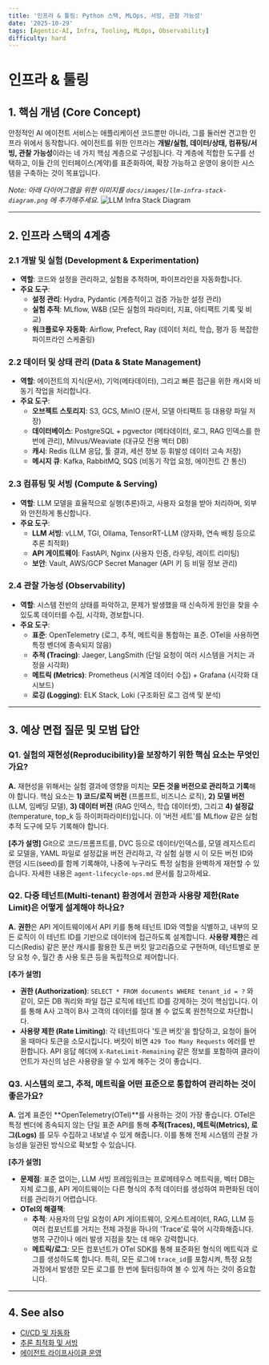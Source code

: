 ```yaml
---
title: '인프라 & 툴링: Python 스택, MLOps, 서빙, 관찰 가능성'
date: '2025-10-29'
tags: [Agentic-AI, Infra, Tooling, MLOps, Observability]
difficulty: hard
---
```


# 인프라 & 툴링

## 1. 핵심 개념 (Core Concept)

안정적인 AI 에이전트 서비스는 애플리케이션 코드뿐만 아니라, 그를 둘러싼 견고한 인프라 위에서 동작합니다. 에이전트를 위한 인프라는 **개발/실험, 데이터/상태, 컴퓨팅/서빙, 관찰 가능성**이라는 네 가지 핵심 계층으로 구성됩니다. 각 계층에 적합한 도구를 선택하고, 이들 간의 인터페이스(계약)를 표준화하여, 확장 가능하고 운영이 용이한 시스템을 구축하는 것이 목표입니다.

*Note: 아래 다이어그램을 위한 이미지를 `docs/images/llm-infra-stack-diagram.png` 에 추가해주세요.*
![LLM Infra Stack Diagram](../../images/llm-infra-stack-diagram.png)

______________________________________________________________________

## 2. 인프라 스택의 4계층

### 2.1 개발 및 실험 (Development & Experimentation)

- **역할**: 코드와 설정을 관리하고, 실험을 추적하며, 파이프라인을 자동화합니다.
- **주요 도구**:
  - **설정 관리**: Hydra, Pydantic (계층적이고 검증 가능한 설정 관리)
  - **실험 추적**: MLflow, W&B (모든 실험의 파라미터, 지표, 아티팩트 기록 및 비교)
  - **워크플로우 자동화**: Airflow, Prefect, Ray (데이터 처리, 학습, 평가 등 복잡한 파이프라인 스케줄링)

### 2.2 데이터 및 상태 관리 (Data & State Management)

- **역할**: 에이전트의 지식(문서), 기억(메타데이터), 그리고 빠른 접근을 위한 캐시와 비동기 작업을 처리합니다.
- **주요 도구**:
  - **오브젝트 스토리지**: S3, GCS, MinIO (문서, 모델 아티팩트 등 대용량 파일 저장)
  - **데이터베이스**: PostgreSQL + pgvector (메타데이터, 로그, RAG 인덱스를 한 번에 관리), Milvus/Weaviate (대규모 전용 벡터 DB)
  - **캐시**: Redis (LLM 응답, 툴 결과, 세션 정보 등 휘발성 데이터 고속 저장)
  - **메시지 큐**: Kafka, RabbitMQ, SQS (비동기 작업 요청, 에이전트 간 통신)

### 2.3 컴퓨팅 및 서빙 (Compute & Serving)

- **역할**: LLM 모델을 효율적으로 실행(추론)하고, 사용자 요청을 받아 처리하며, 외부와 안전하게 통신합니다.
- **주요 도구**:
  - **LLM 서빙**: vLLM, TGI, Ollama, TensorRT-LLM (양자화, 연속 배칭 등으로 추론 최적화)
  - **API 게이트웨이**: FastAPI, Nginx (사용자 인증, 라우팅, 레이트 리미팅)
  - **보안**: Vault, AWS/GCP Secret Manager (API 키 등 비밀 정보 관리)

### 2.4 관찰 가능성 (Observability)

- **역할**: 시스템 전반의 상태를 파악하고, 문제가 발생했을 때 신속하게 원인을 찾을 수 있도록 데이터를 수집, 시각화, 경보합니다.
- **주요 도구**:
  - **표준**: OpenTelemetry (로그, 추적, 메트릭을 통합하는 표준. OTel을 사용하면 특정 벤더에 종속되지 않음)
  - **추적 (Tracing)**: Jaeger, LangSmith (단일 요청이 여러 시스템을 거치는 과정을 시각화)
  - **메트릭 (Metrics)**: Prometheus (시계열 데이터 수집) + Grafana (시각화 대시보드)
  - **로깅 (Logging)**: ELK Stack, Loki (구조화된 로그 검색 및 분석)

______________________________________________________________________

## 3. 예상 면접 질문 및 모범 답안

### Q1. 실험의 재현성(Reproducibility)을 보장하기 위한 핵심 요소는 무엇인가요?

**A.** 재현성을 위해서는 실험 결과에 영향을 미치는 **모든 것을 버전으로 관리하고 기록**해야 합니다. 핵심 요소는 **1) 코드/로직 버전** (프롬프트, 비즈니스 로직), **2) 모델 버전** (LLM, 임베딩 모델), **3) 데이터 버전** (RAG 인덱스, 학습 데이터셋), 그리고 **4) 설정값** (temperature, top_k 등 하이퍼파라미터)입니다. 이 '버전 세트'를 MLflow 같은 실험 추적 도구에 모두 기록해야 합니다.

**\[추가 설명\]**
Git으로 코드/프롬프트를, DVC 등으로 데이터/인덱스를, 모델 레지스트리로 모델을, YAML 파일로 설정값을 버전 관리하고, 각 실험 실행 시 이 모든 버전 ID와 랜덤 시드(seed)를 함께 기록해야, 나중에 누구라도 특정 실험을 완벽하게 재현할 수 있습니다. 자세한 내용은 `agent-lifecycle-ops.md` 문서를 참고하세요.

### Q2. 다중 테넌트(Multi-tenant) 환경에서 권한과 사용량 제한(Rate Limit)은 어떻게 설계해야 하나요?

**A.** **권한**은 API 게이트웨이에서 API 키를 통해 테넌트 ID와 역할을 식별하고, 내부의 모든 로직이 이 테넌트 ID를 기반으로 데이터에 접근하도록 설계합니다. **사용량 제한**은 레디스(Redis) 같은 분산 캐시를 활용한 토큰 버킷 알고리즘으로 구현하며, 테넌트별로 분당 요청 수, 월간 총 사용 토큰 등을 독립적으로 제어합니다.

**\[추가 설명\]**

- **권한 (Authorization)**: `SELECT * FROM documents WHERE tenant_id = ?` 와 같이, 모든 DB 쿼리와 파일 접근 로직에 테넌트 ID를 강제하는 것이 핵심입니다. 이를 통해 A사 고객이 B사 고객의 데이터를 절대 볼 수 없도록 원천적으로 차단합니다.
- **사용량 제한 (Rate Limiting)**: 각 테넌트마다 '토큰 버킷'을 할당하고, 요청이 들어올 때마다 토큰을 소모시킵니다. 버킷이 비면 `429 Too Many Requests` 에러를 반환합니다. API 응답 헤더에 `X-RateLimit-Remaining` 같은 정보를 포함하여 클라이언트가 자신의 남은 사용량을 알 수 있게 해주는 것이 좋습니다.

### Q3. 시스템의 로그, 추적, 메트릭을 어떤 표준으로 통합하여 관리하는 것이 좋은가요?

**A.** 업계 표준인 \*\*OpenTelemetry(OTel)\*\*를 사용하는 것이 가장 좋습니다. OTel은 특정 벤더에 종속되지 않는 단일 표준 API를 통해 **추적(Traces), 메트릭(Metrics), 로그(Logs)** 를 모두 수집하고 내보낼 수 있게 해줍니다. 이를 통해 전체 시스템의 관찰 가능성을 일관된 방식으로 확보할 수 있습니다.

**\[추가 설명\]**

- **문제점**: 표준 없이는, LLM 서빙 프레임워크는 프로메테우스 메트릭을, 벡터 DB는 자체 로그를, API 게이트웨이는 다른 형식의 추적 데이터를 생성하여 파편화된 데이터를 관리하기 어렵습니다.
- **OTel의 해결책**:
  - **추적**: 사용자의 단일 요청이 API 게İ이트웨이, 오케스트레이터, RAG, LLM 등 여러 컴포넌트를 거치는 전체 과정을 하나의 'Trace'로 묶어 시각화해줍니다. 병목 구간이나 에러 발생 지점을 찾는 데 매우 강력합니다.
  - **메트릭/로그**: 모든 컴포넌트가 OTel SDK를 통해 표준화된 형식의 메트릭과 로그를 생성하도록 합니다. 특히, 모든 로그에 `trace_id`를 포함시켜, 특정 요청 과정에서 발생한 모든 로그를 한 번에 필터링하여 볼 수 있게 하는 것이 중요합니다.

______________________________________________________________________

## 4. See also

- [CI/CD 및 자동화](./ci-cd-and-automation.md)
- [추론 최적화 및 서빙](../5-7-llm-%EC%95%84%ED%82%A4%ED%85%8D%EC%B2%98-and-%EC%B5%9C%EC%A0%81%ED%99%94/inference-optimization-and-serving.md)
- [에이전트 라이프사이클 운영](../5-6-agentops-%EC%9A%B4%EC%98%81-and-%EC%9E%90%EB%8F%99%ED%99%94/agent-lifecycle-ops.md)
